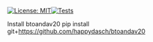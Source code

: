  [![License: MIT](https://img.shields.io/badge/License-MIT-green.svg)](https://github.com/victor-aunon/Oanda-trading-bot/blob/develop/LICENSE)[![Tests](https://github.com/victor-aunon/Oanda-trading-bot/actions/workflows/tests.yml/badge.svg)](https://github.com/victor-aunon/Oanda-trading-bot/actions/workflows/tests.yml)

Install btoandav20 pip install git+https://github.com/happydasch/btoandav20
